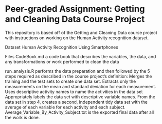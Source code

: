 # Peer-graded Assignment: Getting and Cleaning Data Course Project
This repository is based off of the Getting and Cleaning Data course project with instructions on working on the Human Activity recognition dataset.

Dataset
Human Activity Recognition Using Smartphones

Files
CodeBook.md a code book that describes the variables, the data, and any transformations or work performed to clean the data

run_analysis.R performs the data preparation and then followed by the 5 steps required as described in the course project’s definition:
Merges the training and the test sets to create one data set.
Extracts only the measurements on the mean and standard deviation for each measurement.
Uses descriptive activity names to name the activities in the data set
Appropriately labels the data set with descriptive variable names.
From the data set in step 4, creates a second, independent tidy data set with the average of each variable for each activity and each subject.
Average_Variable_By_Activity_Subject.txt is the exported final data after all the work is done.
